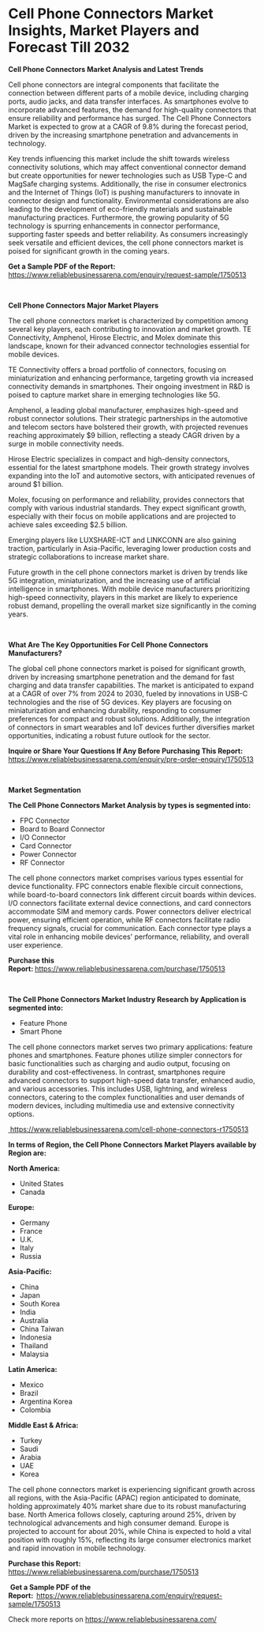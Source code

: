 <p><h1>Cell Phone Connectors Market Insights, Market Players and Forecast Till 2032</h1></p><p><strong>Cell Phone Connectors Market Analysis and Latest Trends</strong></p>
<p><p>Cell phone connectors are integral components that facilitate the connection between different parts of a mobile device, including charging ports, audio jacks, and data transfer interfaces. As smartphones evolve to incorporate advanced features, the demand for high-quality connectors that ensure reliability and performance has surged. The Cell Phone Connectors Market is expected to grow at a CAGR of 9.8% during the forecast period, driven by the increasing smartphone penetration and advancements in technology.</p><p>Key trends influencing this market include the shift towards wireless connectivity solutions, which may affect conventional connector demand but create opportunities for newer technologies such as USB Type-C and MagSafe charging systems. Additionally, the rise in consumer electronics and the Internet of Things (IoT) is pushing manufacturers to innovate in connector design and functionality. Environmental considerations are also leading to the development of eco-friendly materials and sustainable manufacturing practices. Furthermore, the growing popularity of 5G technology is spurring enhancements in connector performance, supporting faster speeds and better reliability. As consumers increasingly seek versatile and efficient devices, the cell phone connectors market is poised for significant growth in the coming years.</p></p>
<p><strong>Get a Sample PDF of the Report:&nbsp;</strong> <a href="https://www.reliablebusinessarena.com/enquiry/request-sample/1750513?utm_campaign=3566&utm_medium=2&utm_source=Github&utm_content=ia&utm_term=06042025&utm_id=cell-phone-connectors">https://www.reliablebusinessarena.com/enquiry/request-sample/1750513</a></p>
<p>&nbsp;</p>
<p><strong>Cell Phone Connectors Major Market Players</strong></p>
<p><p>The cell phone connectors market is characterized by competition among several key players, each contributing to innovation and market growth. TE Connectivity, Amphenol, Hirose Electric, and Molex dominate this landscape, known for their advanced connector technologies essential for mobile devices.</p><p>TE Connectivity offers a broad portfolio of connectors, focusing on miniaturization and enhancing performance, targeting growth via increased connectivity demands in smartphones. Their ongoing investment in R&D is poised to capture market share in emerging technologies like 5G.</p><p>Amphenol, a leading global manufacturer, emphasizes high-speed and robust connector solutions. Their strategic partnerships in the automotive and telecom sectors have bolstered their growth, with projected revenues reaching approximately $9 billion, reflecting a steady CAGR driven by a surge in mobile connectivity needs.</p><p>Hirose Electric specializes in compact and high-density connectors, essential for the latest smartphone models. Their growth strategy involves expanding into the IoT and automotive sectors, with anticipated revenues of around $1 billion. </p><p>Molex, focusing on performance and reliability, provides connectors that comply with various industrial standards. They expect significant growth, especially with their focus on mobile applications and are projected to achieve sales exceeding $2.5 billion.</p><p>Emerging players like LUXSHARE-ICT and LINKCONN are also gaining traction, particularly in Asia-Pacific, leveraging lower production costs and strategic collaborations to increase market share. </p><p>Future growth in the cell phone connectors market is driven by trends like 5G integration, miniaturization, and the increasing use of artificial intelligence in smartphones. With mobile device manufacturers prioritizing high-speed connectivity, players in this market are likely to experience robust demand, propelling the overall market size significantly in the coming years.</p></p>
<p>&nbsp;</p>
<p><strong>What Are The Key Opportunities For Cell Phone Connectors Manufacturers?</strong></p>
<p><p>The global cell phone connectors market is poised for significant growth, driven by increasing smartphone penetration and the demand for fast charging and data transfer capabilities. The market is anticipated to expand at a CAGR of over 7% from 2024 to 2030, fueled by innovations in USB-C technologies and the rise of 5G devices. Key players are focusing on miniaturization and enhancing durability, responding to consumer preferences for compact and robust solutions. Additionally, the integration of connectors in smart wearables and IoT devices further diversifies market opportunities, indicating a robust future outlook for the sector.</p></p>
<p><strong>Inquire or Share Your Questions If Any Before Purchasing This Report:</strong> <a href="https://www.reliablebusinessarena.com/enquiry/pre-order-enquiry/1750513?utm_campaign=3566&utm_medium=2&utm_source=Github&utm_content=ia&utm_term=06042025&utm_id=cell-phone-connectors">https://www.reliablebusinessarena.com/enquiry/pre-order-enquiry/1750513</a></p>
<p>&nbsp;</p>
<p><strong>Market Segmentation</strong></p>
<p><strong>The Cell Phone Connectors Market Analysis by types is segmented into:</strong></p>
<p><ul><li>FPC Connector</li><li>Board to Board Connector</li><li>I/O Connector</li><li>Card Connector</li><li>Power Connector</li><li>RF Connector</li></ul></p>
<p><p>The cell phone connectors market comprises various types essential for device functionality. FPC connectors enable flexible circuit connections, while board-to-board connectors link different circuit boards within devices. I/O connectors facilitate external device connections, and card connectors accommodate SIM and memory cards. Power connectors deliver electrical power, ensuring efficient operation, while RF connectors facilitate radio frequency signals, crucial for communication. Each connector type plays a vital role in enhancing mobile devices' performance, reliability, and overall user experience.</p></p>
<p><strong>Purchase this Report:&nbsp;</strong><a href="https://www.reliablebusinessarena.com/purchase/1750513?utm_campaign=3566&utm_medium=2&utm_source=Github&utm_content=ia&utm_term=06042025&utm_id=cell-phone-connectors">https://www.reliablebusinessarena.com/purchase/1750513</a></p>
<p>&nbsp;</p>
<p><strong>The Cell Phone Connectors Market Industry Research by Application is segmented into:</strong></p>
<p><ul><li>Feature Phone</li><li>Smart Phone</li></ul></p>
<p><p>The cell phone connectors market serves two primary applications: feature phones and smartphones. Feature phones utilize simpler connectors for basic functionalities such as charging and audio output, focusing on durability and cost-effectiveness. In contrast, smartphones require advanced connectors to support high-speed data transfer, enhanced audio, and various accessories. This includes USB, lightning, and wireless connectors, catering to the complex functionalities and user demands of modern devices, including multimedia use and extensive connectivity options.</p></p>
<p><a href="https://www.reliablebusinessarena.com/cell-phone-connectors-r1750513?utm_campaign=3566&utm_medium=2&utm_source=Github&utm_content=ia&utm_term=06042025&utm_id=cell-phone-connectors">&nbsp;https://www.reliablebusinessarena.com/cell-phone-connectors-r1750513</a></p>
<p><strong>In terms of Region, the Cell Phone Connectors Market Players available by Region are:</strong></p>
<p>
    <p> <strong> North America: </strong>
        <ul>
            <li>United States</li>
            <li>Canada</li>
        </ul>
        </p> 
    <p> <strong> Europe: </strong>
        <ul>
            <li>Germany</li>
            <li>France</li>
            <li>U.K.</li>
            <li>Italy</li>
            <li>Russia</li>
        </ul>
        </p> 
    <p> <strong> Asia-Pacific: </strong>
        <ul>
            <li>China</li>
            <li>Japan</li>
            <li>South Korea</li>
            <li>India</li>
            <li>Australia</li>
            <li>China Taiwan</li>
            <li>Indonesia</li>
            <li>Thailand</li>
            <li>Malaysia</li>
        </ul>
        </p> 
    <p> <strong> Latin America: </strong>
        <ul>
            <li>Mexico</li>
            <li>Brazil</li>
            <li>Argentina Korea</li>
            <li>Colombia</li>
        </ul>
        </p> 
    <p> <strong> Middle East & Africa: </strong>
        <ul>
            <li>Turkey</li>
            <li>Saudi</li>
            <li>Arabia</li>
            <li>UAE</li>
            <li>Korea</li>
        </ul>
    </p>
    </p>
<p><p>The cell phone connectors market is experiencing significant growth across all regions, with the Asia-Pacific (APAC) region anticipated to dominate, holding approximately 40% market share due to its robust manufacturing base. North America follows closely, capturing around 25%, driven by technological advancements and high consumer demand. Europe is projected to account for about 20%, while China is expected to hold a vital position with roughly 15%, reflecting its large consumer electronics market and rapid innovation in mobile technology.</p></p>
<p><strong>Purchase this Report: </strong><a href="https://www.reliablebusinessarena.com/purchase/1750513?utm_campaign=3566&utm_medium=2&utm_source=Github&utm_content=ia&utm_term=06042025&utm_id=cell-phone-connectors">https://www.reliablebusinessarena.com/purchase/1750513</a></p>
<p>&nbsp;<strong>Get a Sample PDF of the Report:&nbsp;&nbsp;</strong><a href="https://www.reliablebusinessarena.com/enquiry/request-sample/1750513?utm_campaign=3566&utm_medium=2&utm_source=Github&utm_content=ia&utm_term=06042025&utm_id=cell-phone-connectors">https://www.reliablebusinessarena.com/enquiry/request-sample/1750513</a></p>
<p><strong></strong></p>
<p>Check more reports on <a href="https://www.reliablebusinessarena.com/?utm_campaign=3566&utm_medium=2&utm_source=Github&utm_content=ia&utm_term=06042025&utm_id=cell-phone-connectors">https://www.reliablebusinessarena.com/</a></p>